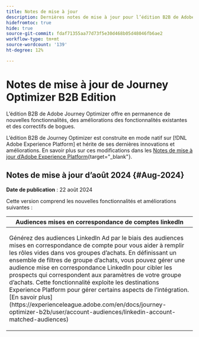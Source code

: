 ```yaml
---
title: Notes de mise à jour
description: Dernières notes de mise à jour pour l’édition B2B de Adobe Journey Optimizer
hidefromtoc: true
hide: true
source-git-commit: fdaf71355aa77d73f5e30d468b05d48046fb6ae2
workflow-type: tm+mt
source-wordcount: '139'
ht-degree: 12%

---
```


# Notes de mise à jour de Journey Optimizer B2B Edition

L’édition B2B de Adobe Journey Optimizer offre en permanence de nouvelles fonctionnalités, des améliorations des fonctionnalités existantes et des correctifs de bogues.

L’édition B2B de Journey Optimizer est construite en mode natif sur [!DNL Adobe Experience Platform] et hérite de ses dernières innovations et améliorations. En savoir plus sur ces modifications dans les [Notes de mise à jour d’Adobe Experience Platform](https://experienceleague.adobe.com/fr/docs/experience-platform/release-notes/latest){target="_blank"}.

## Notes de mise à jour d’août 2024 {#Aug-2024}

**Date de publication** : 22 août 2024

Cette version comprend les nouvelles fonctionnalités et améliorations suivantes :

<table>
<thead>
<tr>
<th><strong>Audiences mises en correspondance de comptes linkedIn</strong><br/></th>
</tr>
</thead>
<tbody>
<tr>
<td>
<p>Générez des audiences LinkedIn Ad par le biais des audiences mises en correspondance de compte pour vous aider à remplir les rôles vides dans vos groupes d’achats. En définissant un ensemble de filtres de groupe d’achats, vous pouvez gérer une audience mise en correspondance LinkedIn pour cibler les prospects qui correspondent aux paramètres de votre groupe d’achats. Cette fonctionnalité exploite les destinations Experience Platform pour gérer certains aspects de l’intégration. [En savoir plus](https://experienceleague.adobe.com/en/docs/journey-optimizer-b2b/user/account-audiences/linkedin-account-matched-audiences)</p>
</td>
</tr>
</tbody>
</table>
